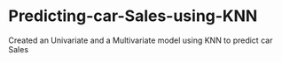# Predicting-car-Sales-using-KNN
Created an Univariate and  a Multivariate model using KNN to predict car Sales
